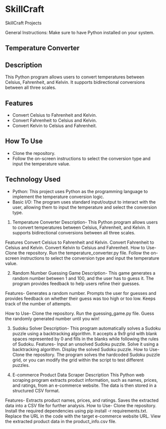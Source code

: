 # SkillCraft
SkillCraft Projects 

General Instructions:
Make sure to have Python installed on your system.

## Temperature Converter

## Description
This Python program allows users to convert temperatures between Celsius, Fahrenheit, and Kelvin. It supports bidirectional conversions between all three scales.

## Features
- Convert Celsius to Fahrenheit and Kelvin.
- Convert Fahrenheit to Celsius and Kelvin.
- Convert Kelvin to Celsius and Fahrenheit.

## How To Use
- Clone the repository.
- Follow the on-screen instructions to select the  conversion type and input the temperature value.
## Technology Used
- Python: This project uses Python as the programming language to implement the temperature conversion logic.
- Basic I/O: The program uses standard input/output to interact with the user, allowing them to input the temperature and select the conversion type.
  
1. Temperature Converter
Description-
This Python program allows users to convert temperatures between Celsius, Fahrenheit, and Kelvin. It supports bidirectional conversions between all three scales.

Features
Convert Celsius to Fahrenheit and Kelvin.
Convert Fahrenheit to Celsius and Kelvin.
Convert Kelvin to Celsius and Fahrenheit.
How to Use-
Clone the repository.
Run the temperature_converter.py file.
Follow the on-screen instructions to select the conversion type and input the temperature value.

2. Random Number Guessing Game
Description-
This game generates a random number between 1 and 100, and the user has to guess it. The program provides feedback to help users refine their guesses.

Features-
Generates a random number.
Prompts the user for guesses and provides feedback on whether their guess was too high or too low.
Keeps track of the number of attempts.

How to Use-
Clone the repository.
Run the guessing_game.py file.
Guess the randomly generated number until you win!

3. Sudoku Solver
Description-
This program automatically solves a Sudoku puzzle using a backtracking algorithm. It accepts a 9x9 grid with blank spaces represented by 0 and fills in the blanks while following the rules of Sudoku.
Features-
Input an unsolved Sudoku puzzle.
Solve it using a backtracking algorithm.
Display the solved Sudoku puzzle.
How to Use-
Clone the repository.
The program solves the hardcoded Sudoku puzzle grid, or you can modify the grid within the script to test different puzzles.

4. E-commerce Product Data Scraper
Description
This Python web scraping program extracts product information, such as names, prices, and ratings, from an e-commerce website. The data is then stored in a structured CSV format.

Features-
Extracts product names, prices, and ratings.
Saves the extracted data into a CSV file for further analysis.
How to Use-
Clone the repository.
Install the required dependencies using pip install -r requirements.txt.
Replace the URL in the code with the target e-commerce website URL.
View the extracted product data in the product_info.csv file.

